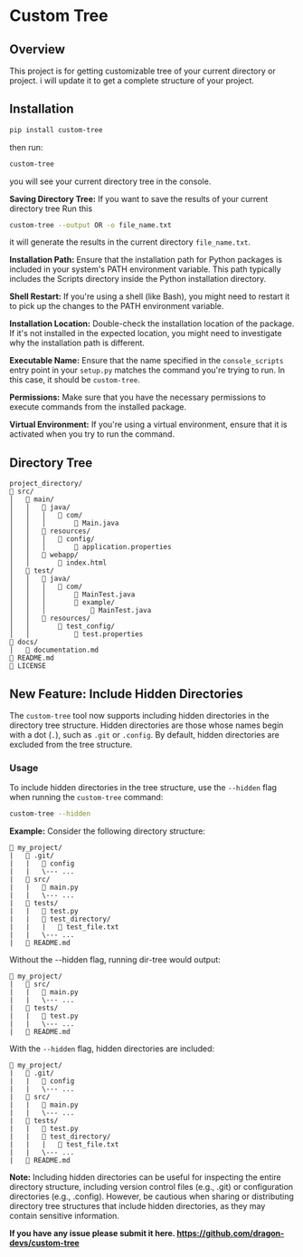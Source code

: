 
# Custom Tree

## Overview
This project is for getting customizable tree of your current directory or project. i will update it to get a complete structure of your project.

## Installation

```bash
pip install custom-tree
```

then run:

```bash
custom-tree
``` 

you will see your current directory tree in the console.

**Saving Directory Tree:**  If you want to save the results of your current directory tree Run this

```bash
custom-tree --output OR -o file_name.txt
```

it will generate the results in the current directory `file_name.txt`.

**Installation Path:** Ensure that the installation path for Python packages is included in your system's PATH
environment variable. This path typically includes the Scripts directory inside the Python installation directory.

**Shell Restart:** If you're using a shell (like Bash), you might need to restart it to pick up the changes to the PATH
environment variable.

**Installation Location:** Double-check the installation location of the package. If it's not installed in the expected
location, you might need to investigate why the installation path is different.

**Executable Name:** Ensure that the name specified in the `console_scripts` entry point in your `setup.py` matches the
command you're trying to run. In this case, it should be `custom-tree`.

**Permissions:** Make sure that you have the necessary permissions to execute commands from the installed package.

**Virtual Environment:** If you're using a virtual environment, ensure that it is activated when you try to run the
command.

## Directory Tree
```
project_directory/
📂 src/
│   📂 main/
│   │   📂 java/
│   │   │   📂 com/
│   │   │       📄 Main.java
│   │   📂 resources/
│   │   │   📂 config/
│   │   │       📄 application.properties
│   │   📂 webapp/
│   │       📄 index.html
│   📂 test/
│   │   📂 java/
│   │   │   📂 com/
│   │   │       📄 MainTest.java
│   │   │       📂 example/
│   │   │           📄 MainTest.java
│   │   📂 resources/
│   │       📂 test_config/
│   │           📄 test.properties
📂 docs/
│   📄 documentation.md
📄 README.md
📄 LICENSE

```
## New Feature: Include Hidden Directories

The `custom-tree` tool now supports including hidden directories in the directory tree structure. Hidden directories are
those whose names begin with a dot (`.`), such as `.git` or `.config`. By default, hidden directories are excluded from
the tree structure.

### Usage

To include hidden directories in the tree structure, use the `--hidden` flag when running the `custom-tree` command:

```bash
custom-tree --hidden
```

**Example:**
Consider the following directory structure:

```
📁 my_project/
|   📁 .git/
|   |   📄 config
|   |   \--- ...
|   📁 src/
|   |   📄 main.py
|   |   \--- ...
|   📁 tests/
|   |   📄 test.py
|   |   📁 test_directory/
|   |   |   📄 test_file.txt
|   |   \--- ...
|   📄 README.md
```

Without the --hidden flag, running dir-tree would output:

```
📁 my_project/
|   📄 src/
|   |   📄 main.py
|   |   \--- ...
|   📄 tests/
|   |   📄 test.py
|   |   \--- ...
|   📄 README.md
```

With the `--hidden` flag, hidden directories are included:

```
📁 my_project/
|   📁 .git/
|   |   📄 config
|   |   \--- ...
|   📁 src/
|   |   📄 main.py
|   |   \--- ...
|   📁 tests/
|   |   📄 test.py
|   |   📁 test_directory/
|   |   |   📄 test_file.txt
|   |   \--- ...
|   📄 README.md
```

**Note:**
Including hidden directories can be useful for inspecting the entire directory structure, including version control
files (e.g., .git) or configuration directories (e.g., .config). However, be cautious when sharing or distributing
directory tree structures that include hidden directories, as they may contain sensitive information.

**If you have any issue please submit it here. https://github.com/dragon-devs/custom-tree**
